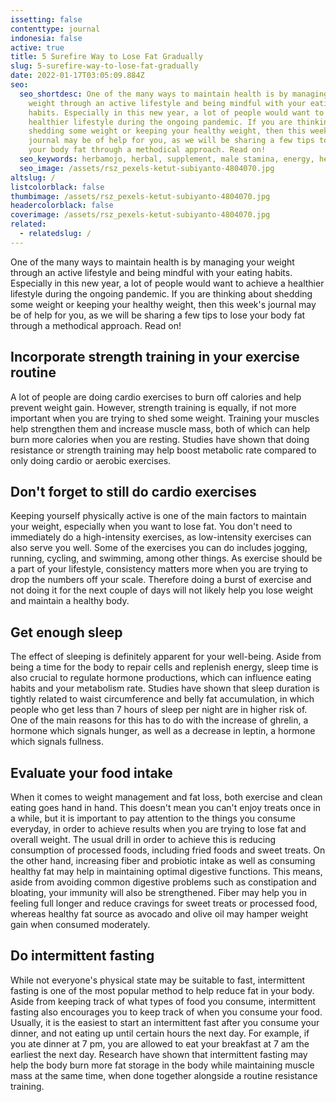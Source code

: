 ```yaml
---
issetting: false
contenttype: journal
indonesia: false
active: true
title: 5 Surefire Way to Lose Fat Gradually
slug: 5-surefire-way-to-lose-fat-gradually
date: 2022-01-17T03:05:09.884Z
seo:
  seo_shortdesc: One of the many ways to maintain health is by managing your
    weight through an active lifestyle and being mindful with your eating
    habits. Especially in this new year, a lot of people would want to achieve a
    healthier lifestyle during the ongoing pandemic. If you are thinking about
    shedding some weight or keeping your healthy weight, then this week's
    journal may be of help for you, as we will be sharing a few tips to lose
    your body fat through a methodical approach. Read on!
  seo_keywords: herbamojo, herbal, supplement, male stamina, energy, herbs, extract
  seo_image: /assets/rsz_pexels-ketut-subiyanto-4804070.jpg
altslug: /
listcolorblack: false
thumbimage: /assets/rsz_pexels-ketut-subiyanto-4804070.jpg
headercolorblack: false
coverimage: /assets/rsz_pexels-ketut-subiyanto-4804070.jpg
related:
  - relatedslug: /
---
```

One of the many ways to maintain health is by managing your weight through an active lifestyle and being mindful with your eating habits. Especially in this new year, a lot of people would want to achieve a healthier lifestyle during the ongoing pandemic. If you are thinking about shedding some weight or keeping your healthy weight, then this week's journal may be of help for you, as we will be sharing a few tips to lose your body fat through a methodical approach. Read on!

## Incorporate strength training in your exercise routine

A lot of people are doing cardio exercises to burn off calories and help prevent weight gain. However, strength training is equally, if not more important when you are trying to shed some weight. Training your muscles help strengthen them and increase muscle mass, both of which can help burn more calories when you are resting. Studies have shown that doing resistance or strength training may help boost metabolic rate compared to only doing cardio or aerobic exercises.

## Don't forget to still do cardio exercises

Keeping yourself physically active is one of the main factors to maintain your weight, especially when you want to lose fat. You don't need to immediately do a high-intensity exercises, as low-intensity exercises can also serve you well. Some of the exercises you can do includes jogging, running, cycling, and swimming, among other things.
As exercise should be a part of your lifestyle, consistency matters more when you are trying to drop the numbers off your scale. Therefore doing a burst of exercise and not doing it for the next couple of days will not likely help you lose weight and maintain a healthy body.

## Get enough sleep

The effect of sleeping is definitely apparent for your well-being. Aside from being a time for the body to repair cells and replenish energy, sleep time is also crucial to regulate hormone productions, which can influence eating habits and your metabolism rate.
Studies have shown that sleep duration is tightly related to waist circumference and belly fat accumulation, in which people who get less than 7 hours of sleep per night are in higher risk of. One of the main reasons for this has to do with the increase of ghrelin, a hormone which signals hunger, as well as a decrease in leptin, a hormone which signals fullness.

## Evaluate your food intake

When it comes to weight management and fat loss, both exercise and clean eating goes hand in hand. This doesn't mean you can't enjoy treats once in a while, but it is important to pay attention to the things you consume everyday, in order to achieve results when you are trying to lose fat and overall weight. The usual drill in order to achieve this is reducing consumption of processed foods, including fried foods and sweet treats. 
On the other hand, increasing fiber and probiotic intake as well as consuming healthy fat may help in maintaining optimal digestive functions. This means, aside from avoiding common digestive problems such as constipation and bloating, your immunity will also be strengthened. Fiber may help you in feeling full longer and reduce cravings for sweet treats or processed food, whereas healthy fat source as avocado and olive oil may hamper weight gain when consumed moderately.

## Do intermittent fasting

While not everyone's physical state may be suitable to fast, intermittent fasting is one of the most popular method to help reduce fat in your body. Aside from keeping track of what types of food you consume, intermittent fasting also encourages you to keep track of when you consume your food. Usually, it is the easiest to start an intermittent fast after you consume your dinner, and not eating up until certain hours the next day. For example, if you ate dinner at 7 pm, you are allowed to eat your breakfast at 7 am the earliest the next day. Research have shown that intermittent fasting may help the body burn more fat storage in the body while maintaining muscle mass at the same time, when done together alongside a routine resistance training.